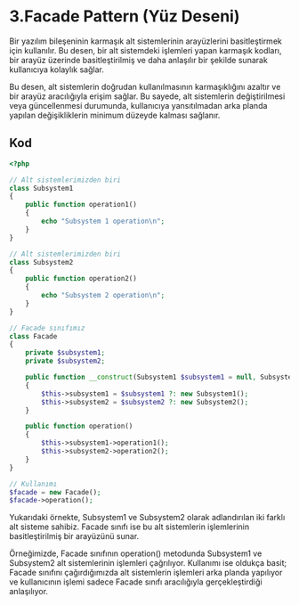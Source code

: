 # 3.Facade Pattern (Yüz Deseni)

Bir yazılım bileşeninin karmaşık alt sistemlerinin arayüzlerini basitleştirmek için kullanılır. Bu desen, bir alt sistemdeki işlemleri yapan karmaşık kodları, bir arayüz üzerinde basitleştirilmiş ve daha anlaşılır bir şekilde sunarak kullanıcıya kolaylık sağlar.

Bu desen, alt sistemlerin doğrudan kullanılmasının karmaşıklığını azaltır ve bir arayüz aracılığıyla erişim sağlar. Bu sayede, alt sistemlerin değiştirilmesi veya güncellenmesi durumunda, kullanıcıya yansıtılmadan arka planda yapılan değişikliklerin minimum düzeyde kalması sağlanır.

## Kod

```php
<?php

// Alt sistemlerimizden biri
class Subsystem1
{
    public function operation1()
    {
        echo "Subsystem 1 operation\n";
    }
}

// Alt sistemlerimizden biri
class Subsystem2
{
    public function operation2()
    {
        echo "Subsystem 2 operation\n";
    }
}

// Facade sınıfımız
class Facade
{
    private $subsystem1;
    private $subsystem2;

    public function __construct(Subsystem1 $subsystem1 = null, Subsystem2 $subsystem2 = null)
    {
        $this->subsystem1 = $subsystem1 ?: new Subsystem1();
        $this->subsystem2 = $subsystem2 ?: new Subsystem2();
    }

    public function operation()
    {
        $this->subsystem1->operation1();
        $this->subsystem2->operation2();
    }
}

// Kullanımı
$facade = new Facade();
$facade->operation();
```

Yukarıdaki örnekte, Subsystem1 ve Subsystem2 olarak adlandırılan iki farklı alt sisteme sahibiz. Facade sınıfı ise bu alt sistemlerin işlemlerinin basitleştirilmiş bir arayüzünü sunar.

Örneğimizde, Facade sınıfının operation() metodunda Subsystem1 ve Subsystem2 alt sistemlerinin işlemleri çağrılıyor. Kullanımı ise oldukça basit; Facade sınıfını çağırdığımızda alt sistemlerin işlemleri arka planda yapılıyor ve kullanıcının işlemi sadece Facade sınıfı aracılığıyla gerçekleştirdiği anlaşılıyor.